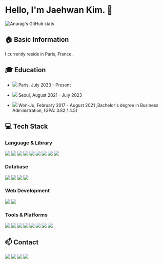 # Hello, I'm Jaehwan Kim. 👋

![Anurag's GitHub stats](https://github-readme-stats.vercel.app/api?username=ManOfDemosan&show_icons=true&theme=radical)

## 🏠 Basic Information

I currently reside in Paris, France.

## 🎓 Education

- <a href="https://www.42.fr/" target="_blank"><img src="https://img.shields.io/badge/École_42-000000?style=flat-square&logo=42&logoColor=white"/></a> Paris, July 2023 - Present

- <a href="https://42seoul.kr/" target="_blank"><img src="https://img.shields.io/badge/42_Seoul-000000?style=flat-square&logo=42&logoColor=white"/></a> Seoul, August 2021 - July 2023
- <a href="https://msb.yonsei.ac.kr/msb/index.do" target="_blank"><img src="https://img.shields.io/badge/Yonsei_University-003399?style=flat-square&logo=yonsei-university&logoColor=white"/></a> Won-Ju, February 2017 - August 2021 ,Bachelor's degree in Business Administration, (GPA: 3.82 / 4.5)

## 💻 Tech Stack
### Language & Library
<a href="https://www.learn-c.org/" target="_blank"><img src="https://img.shields.io/badge/C-00599C?style=flat-square&logo=c&logoColor=white"/></a>
<a href="https://www.cplusplus.com/" target="_blank"><img src="https://img.shields.io/badge/C++-00599C?style=flat-square&logo=c%2B%2B&logoColor=white"/></a>
<a href="https://www.typescriptlang.org/" target="_blank"><img src="https://img.shields.io/badge/TypeScript-007ACC?style=flat-square&logo=typescript&logoColor=white"/></a>
<a href="https://nestjs.com/" target="_blank"><img src="https://img.shields.io/badge/NestJS-E0234E?style=flat-square&logo=nestjs&logoColor=white"/></a>
<a href="https://www.php.net/" target="_blank"><img src="https://img.shields.io/badge/PHP-777BB4?style=flat-square&logo=php&logoColor=white"/></a>
<a href="https://www.javascript.com/" target="_blank"><img src="https://img.shields.io/badge/JavaScript-F7DF1E?style=flat-square&logo=javascript&logoColor=black"/></a>
<a href="https://jquery.com/" target="_blank"><img src="https://img.shields.io/badge/jQuery-0769AD?style=flat-square&logo=jquery&logoColor=white"/></a>
<a href="https://flutter.dev/" target="_blank"><img src="https://img.shields.io/badge/Flutter-02569B?style=flat-square&logo=flutter&logoColor=white"/></a>
<a href="https://symfony.com/" target="_blank"><img src="https://img.shields.io/badge/Symfony-000000?style=flat-square&logo=symfony&logoColor=white"/></a>

### Database
<a href="https://www.postgresql.org/" target="_blank"><img src="https://img.shields.io/badge/PostgreSQL-336791?style=flat-square&logo=postgresql&logoColor=white"/></a>
<a href="https://www.mysql.com/" target="_blank"><img src="https://img.shields.io/badge/MySQL-4479A1?style=flat-square&logo=mysql&logoColor=white"/></a>
<a href="https://www.docker.com/" target="_blank"><img src="https://img.shields.io/badge/Docker-2496ED?style=flat-square&logo=docker&logoColor=white"/></a>
<a href="https://www.sqlite.org/index.html" target="_blank"><img src="https://img.shields.io/badge/SQL-003B57?style=flat-square&logo=sqlite&logoColor=white"/></a>

### Web Development
<a href="https://www.w3.org/html/" target="_blank"><img src="https://img.shields.io/badge/HTML-239120?style=flat-square&logo=html5&logoColor=white"/></a>
<a href="https://www.w3schools.com/css/" target="_blank"><img src="https://img.shields.io/badge/CSS-1572B6?style=flat-square&logo=css3&logoColor=white"/></a>

### Tools & Platforms
<a href="https://linux.org/" target="_blank"><img src="https://img.shields.io/badge/Linux-FCC624?style=flat-square&logo=linux&logoColor=black"/></a>
<a href="https://github.com/" target="_blank"><img src="https://img.shields.io/badge/GitHub-181717?style=flat-square&logo=github&logoColor=white"/></a>
<a href="https://www.vim.org/" target="_blank"><img src="https://img.shields.io/badge/Vim-019733?style=flat-square&logo=vim&logoColor=white"/></a>
<a href="https://www.postman.com/" target="_blank"><img src="https://img.shields.io/badge/Postman-FF6C37?style=flat-square&logo=postman&logoColor=white"/></a>
<a href="https://code.visualstudio.com/" target="_blank"><img src="https://img.shields.io/badge/VSCode-007ACC?style=flat-square&logo=visual%20studio%20code&logoColor=white"/></a>
<a href="https://ubuntu.com/" target="_blank"><img src="https://img.shields.io/badge/Ubuntu-E95420?style=flat-square&logo=ubuntu&logoColor=white"/></a>
<a href="https://www.figma.com/" target="_blank"><img src="https://img.shields.io/badge/Figma-F24E1E?style=flat-square&logo=figma&logoColor=white"/></a>
<a href="https://www.atlassian.com/software/jira" target="_blank"><img src="https://img.shields.io/badge/Jira-0052CC?style=flat-square&logo=jira&logoColor=white"/></a>

## 📫 Contact
<a href="mailto:hwanee0000@gmail.com" target="_blank"><img src="https://img.shields.io/badge/Email-D14836?style=flat-square&logo=gmail&logoColor=white"/></a>
<a href="https://www.linkedin.com/in/jaehwankim-jaehwkim" target="_blank"><img src="https://img.shields.io/badge/LinkedIn-0077B5?style=flat-square&logo=linkedin&logoColor=white"/></a>
<a href="https://www.instagram.com/woghksdl/" target="_blank"><img src="https://img.shields.io/badge/Instagram-E4405F?style=flat-square&logo=instagram&logoColor=white"/></a>
<a href="https://blog.naver.com/hwanee0000" target="_blank"><img src="https://img.shields.io/badge/Naver_Blog-03C75A?style=flat-square&logo=naver&logoColor=white"/></a>
